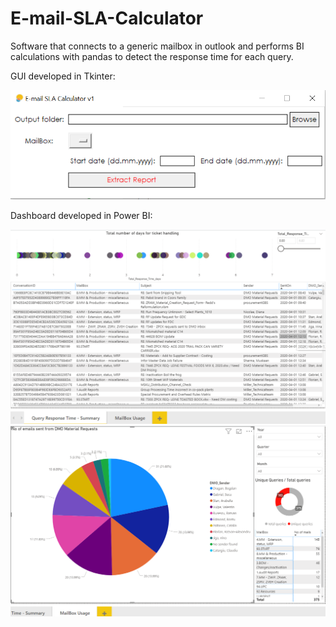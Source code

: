 # E-mail-SLA-Calculator

Software that connects to a generic mailbox in outlook and performs BI calculations with pandas to detect the response time for each query.

GUI developed in Tkinter:

![gui](https://github.com/tibipin/E-mail-SLA-Calculator/blob/master/E-mail%20SLA%20calculator%20v1%20GUI.png)

Dashboard developed in Power BI:

![dashb1](https://github.com/tibipin/E-mail-SLA-Calculator/blob/master/dashbQRT.png)
![dashb2](https://github.com/tibipin/E-mail-SLA-Calculator/blob/master/dashUSG.png)
